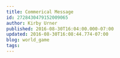 ```yaml
---
title: Commerical Message
id: 2728430479152009065
author: Kirby Urner
published: 2016-08-30T16:04:00.000-07:00
updated: 2016-08-30T16:08:44.774-07:00
blog: world_game
tags: 
---
```


